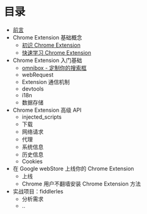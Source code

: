 # 目录

* [前言](../README.md)
* Chrome Extension 基础概念
  * [初识 Chrome Extension](./overview/index.md)
  * [快速学习 Chrome Extension](./overview/quickstart.md)
* Chrome Extension 入门基础
  * [omnibox - 定制你的搜索框](./basics/nmnibox.md)
  * webRequest
  * Extension 通信机制
  * devtools
  * i18n
  * 数据存储
* Chrome Extension 高级 API
  * injected_scripts
  * 下载
  * 网络请求
  * 代理
  * 系统信息
  * 历史信息
  * Cookies
* 在 Google webStore 上线你的 Chrome Extension
  * 上线
  * Chrome 用户不翻墙安装 Chrome Extension 方法
* 实战项目：fiddlerles
  * 分析需求
  * ..

